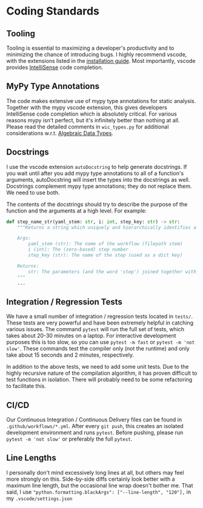 # Coding Standards

## Tooling

Tooling is essential to maximizing a developer's productivity and to minimizing the chance of introducing bugs. I highly recommend vscode, with the extensions listed in the [installation guide](../installguide.md#vscode). Most importantly, vscode provides [IntelliSense](https://code.visualstudio.com/docs/editor/intellisense) code completion.

## MyPy Type Annotations

The code makes extensive use of mypy type annotations for static analysis. Together with the mypy vscode extension, this gives developers IntelliSense code completion which is absolutely critical. For various reasons mypy isn't perfect, but it's infinitely better than nothing at all. Please read the detailed comments in `wic_types.py` for additional considerations w.r.t. [Algebraic Data Types](https://en.wikipedia.org/wiki/Algebraic_data_type).

## Docstrings

I use the vscode extension `autoDocstring` to help generate docstrings. If you wait until after you add mypy type annotations to all of a function's arguments, autoDocstring will insert the types into the docstrings as well. Docstrings complement mypy type annotations; they do not replace them. We need to use both.

The contents of the docstrings should try to describe the purpose of the function and the arguments at a high level. For example:

```python
def step_name_str(yaml_stem: str, i: int, step_key: str) -> str:
    """Returns a string which uniquely and hierarchically identifies a step in a workflow

    Args:
        yaml_stem (str): The name of the workflow (filepath stem)
        i (int): The (zero-based) step number
        step_key (str): The name of the step (used as a dict key)

    Returns:
        str: The parameters (and the word 'step') joined together with double underscores
    """
    ...
```

## Integration / Regression Tests

We have a small number of integration / regression tests located in `tests/`. These tests are very powerful and have been extremely helpful in catching various issues. The command `pytest` will run the full set of tests, which takes about 20-30 minutes on a laptop. For interactive development purposes this is too slow, so you can use `pytest -m fast` or `pytest -m 'not slow'`. These commands test the compiler only (not the runtime) and only take about 15 seconds and 2 minutes, respectively.

In addition to the above tests, we need to add some unit tests. Due to the highly recursive nature of the compilation algorithm, it has proven difficult to test functions in isolation. There will probably need to be some refactoring to facilitate this.

## CI/CD

Our Continuous Integration / Continuous Delivery files can be found in `.github/workflows/*.yml`. After every `git push`, this creates an isolated development environment and runs `pytest`. Before pushing, please run `pytest -m 'not slow'` or preferably the full `pytest`.

## Line Lengths

I personally don't mind excessively long lines at all, but others may feel more strongly on this. Side-by-side diffs certainly look better with a maximum line length, but the occasional line wrap doesn't bother me. That said, I use `"python.formatting.blackArgs": ["--line-length", "120"],` in my `.vscode/settings.json`
